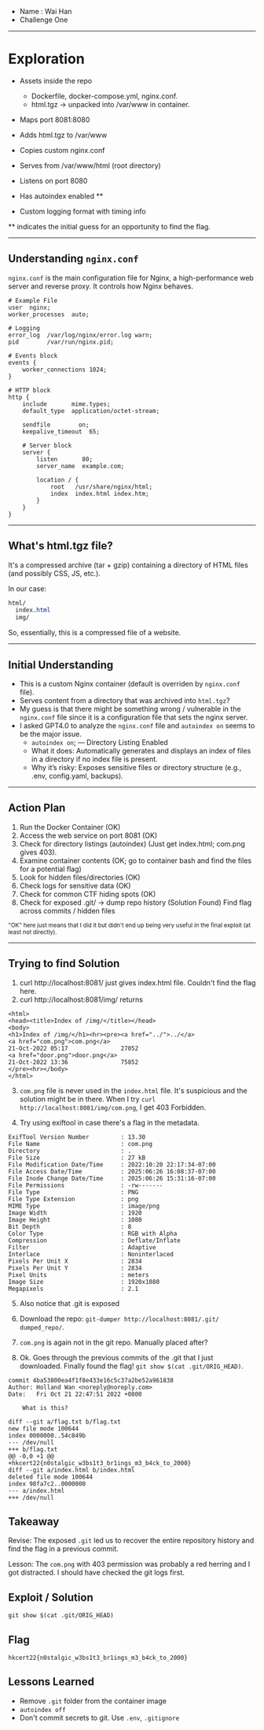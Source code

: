 * Name : Wai Han
* Challenge One

---


# Exploration

* Assets inside the repo
    * Dockerfile, docker-compose.yml, nginx.conf.
    * html.tgz -> unpacked into /var/www in container.

* Maps port 8081:8080
* Adds html.tgz to /var/www
* Copies custom nginx.conf
* Serves from /var/www/html (root directory)
* Listens on port 8080
* Has autoindex enabled **
* Custom logging format with timing info

** indicates the initial guess for an opportunity to find the flag.

---

## Understanding `nginx.conf`

`nginx.conf` is the main configuration file for Nginx, a high-performance web server and reverse proxy. It controls how Nginx behaves.

```nginx
# Example File
user  nginx;
worker_processes  auto;

# Logging
error_log  /var/log/nginx/error.log warn;
pid        /var/run/nginx.pid;

# Events block
events {
    worker_connections 1024;
}

# HTTP block
http {
    include       mime.types;
    default_type  application/octet-stream;

    sendfile        on;
    keepalive_timeout  65;

    # Server block
    server {
        listen       80;
        server_name  example.com;

        location / {
            root   /usr/share/nginx/html;
            index  index.html index.htm;
        }
    }
}
```

---

## What's html.tgz file?

It's a compressed archive (tar + gzip) containing a directory of HTML files (and possibly CSS, JS, etc.).

In our case:
```css
html/
  index.html
  img/
```

So, essentially, this is a compressed file of a website.

---

## Initial Understanding

- This is a custom Nginx container (default is overriden by `nginx.conf` file).
- Serves content from a directory that was archived into `html.tgz`?
- My guess is that there might be something wrong / vulnerable in the `nginx.conf` file since it is a configuration file that sets the nginx server. 
- I asked GPT4.0 to analyze the `nginx.conf` file and `autoindex on` seems to be the major issue.
    *  `autoindex on`; — Directory Listing Enabled
    * What it does: Automatically generates and displays an index of files in a directory if no index file is present.
    * Why it’s risky: Exposes sensitive files or directory structure (e.g., .env, config.yaml, backups).

--- 

## Action Plan 

1. Run the Docker Container                             (OK)
2. Access the web service on port 8081                  (OK)
3. Check for directory listings (autoindex)             (Just get index.html; com.png gives 403).
4. Examine container contents                           (OK; go to container bash and find the files for a potential flag)
5. Look for hidden files/directories                    (OK)
6. Check logs for sensitive data                        (OK)
7. Check for common CTF hiding spots                    (OK)
8. Check for exposed .git/ → dump repo history          (Solution Found)
    Find flag across commits / hidden files

<small>"OK" here just means that I did it but didn't end up being very useful in the final exploit (at least not directly).</small>

---

## Trying to find Solution

1. curl http://localhost:8081/ just gives index.html file. Couldn't find the flag here.
2. curl http://localhost:8081/img/ returns
```
<html>
<head><title>Index of /img/</title></head>
<body>
<h1>Index of /img/</h1><hr><pre><a href="../">../</a>
<a href="com.png">com.png</a>                                            21-Oct-2022 05:17               27052
<a href="door.png">door.png</a>                                           21-Oct-2022 13:36               75852
</pre><hr></body>
</html>
```

3. `com.png` file is never used in the `index.html` file. It's suspicious and the solution might be in there. When I try `curl http://localhost:8081/img/com.png`, I get 403 Forbidden.

4. Try using exiftool in case there's a flag in the metadata.

```
ExifTool Version Number         : 13.30
File Name                       : com.png
Directory                       : .
File Size                       : 27 kB
File Modification Date/Time     : 2022:10:20 22:17:34-07:00
File Access Date/Time           : 2025:06:26 16:08:37-07:00
File Inode Change Date/Time     : 2025:06:26 15:31:16-07:00
File Permissions                : -rw-------
File Type                       : PNG
File Type Extension             : png
MIME Type                       : image/png
Image Width                     : 1920
Image Height                    : 1080
Bit Depth                       : 8
Color Type                      : RGB with Alpha
Compression                     : Deflate/Inflate
Filter                          : Adaptive
Interlace                       : Noninterlaced
Pixels Per Unit X               : 2834
Pixels Per Unit Y               : 2834
Pixel Units                     : meters
Image Size                      : 1920x1080
Megapixels                      : 2.1
```

5. Also notice that .git is exposed 

6. Download the repo: `git-dumper http://localhost:8081/.git/ dumped_repo/`. 

7. `com.png` is again not in the git repo. Manually placed after? 

8. Ok. Goes through the previous commits of the .git that I just downloaded. Finally found the flag! `git show $(cat .git/ORIG_HEAD)`.

```
commit 4ba53800ea4f1f8e433e16c5c37a2be52a961838
Author: Holland Wan <noreply@noreply.com>
Date:   Fri Oct 21 22:47:51 2022 +0800

    What is this?

diff --git a/flag.txt b/flag.txt
new file mode 100644
index 0000000..54c849b
--- /dev/null
+++ b/flag.txt
@@ -0,0 +1 @@
+hkcert22{n0stalgic_w3bs1t3_br1ings_m3_b4ck_to_2000}
diff --git a/index.html b/index.html
deleted file mode 100644
index 98fa7c2..0000000
--- a/index.html
+++ /dev/null
```


## Takeaway

Revise: The exposed `.git` led us to recover the entire repository history and find the flag in a previous commit.

Lesson: The `com.png` with 403 permission was probably a red herring and I got distracted. I should have checked the git logs first.

## Exploit / Solution

```
git show $(cat .git/ORIG_HEAD)
```

## Flag

```
hkcert22{n0stalgic_w3bs1t3_br1ings_m3_b4ck_to_2000}
```

## Lessons Learned

* Remove `.git` folder from the container image
* `autoindex off`
* Don't commit secrets to git. Use `.env`, `.gitignore`
